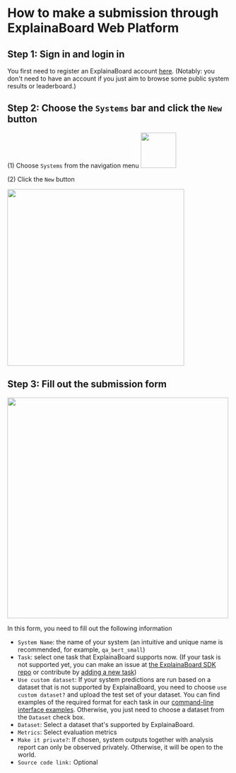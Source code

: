 # How to make a submission through ExplainaBoard Web Platform

## Step 1: Sign in and login in

You first need to register an ExplainaBoard account [here](https://explainaboard.inspiredco.ai/).
(Notably: you don't need to have an account if you just aim to browse some public system
 results or leaderboard.)

## Step 2: Choose the `Systems` bar and click the `New` button

(1) Choose `Systems` from the navigation menu
 <img src="./fig/system-bar.png" width="80"/>

(2) Click the `New` button

<img src="./fig/new-button.png" width="400"/>

## Step 3: Fill out the submission form

<img src="./fig/submission-form.png" width="500"/>

In this form, you need to fill out the following information

* `System Name`: the name of your system (an intuitive and unique name is recommended,
  for example, `qa_bert_small`)
* `Task`: select one task that ExplainaBoard supports now. (If your task is not
  supported yet, you can make an issue at
  [the ExplainaBoard SDK repo](https://github.com/neulab/ExplainaBoard) or contribute by
  [adding a new task](https://github.com/neulab/ExplainaBoard/blob/main/docs/add_new_tasks.md))
* `Use custom dataset`: If your system predictions are run based on a dataset that is
  not supported by ExplainaBoard, you need to choose `use custom dataset?` and upload
  the test set of your dataset. You can find examples of the required format for each
  task in our [command-line interface examples](https://github.com/neulab/ExplainaBoard/blob/main/docs/cli_interface.md).
  Otherwise, you just need to choose a dataset from the `Dataset` check box.
* `Dataset`: Select a dataset that's supported by ExplainaBoard.
* `Metrics`: Select evaluation metrics
* `Make it private?`: If chosen, system outputs together with analysis report can only
  be observed privately. Otherwise, it will be open to the world.
* `Source code link:` Optional
